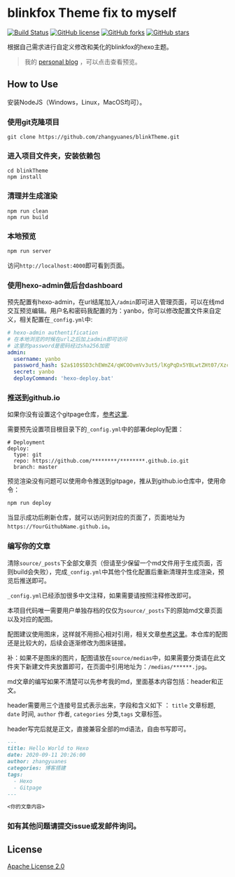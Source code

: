 # blinkfox Theme fix to myself

[![Build Status](https://secure.travis-ci.org/blinkfox/blinkfox.github.io.svg)](https://travis-ci.org/blinkfox/blinkfox.github.io) [![GitHub license](https://img.shields.io/github/license/blinkfox/blinkfox.github.io.svg)](https://github.com/blinkfox/blinkfox.github.io/blob/hexo/LICENSE) [![GitHub forks](https://img.shields.io/github/forks/blinkfox/blinkfox.github.io.svg)](https://github.com/blinkfox/blinkfox.github.io/network) [![GitHub stars](https://img.shields.io/github/stars/blinkfox/blinkfox.github.io.svg)](https://github.com/blinkfox/blinkfox.github.io/stargazers)

根据自己需求进行自定义修改和美化的blinkfox的hexo主题。

> 我的 [personal blog](https://zhangyuanes.github.io/) ，可以点击查看预览。

## How to Use

安装NodeJS（Windows，Linux，MacOS均可）。

### 使用git克隆项目

```
git clone https://github.com/zhangyuanes/blinkTheme.git
```

###  进入项目文件夹，安装依赖包

```
cd blinkTheme
npm install
```

###  清理并生成渲染

```
npm run clean
npm run build
```

###  本地预览

```bash
npm run server
```

访问`http://localhost:4000`即可看到页面。

###  使用hexo-admin做后台dashboard

预先配置有hexo-admin，在url结尾加入`/admin`即可进入管理页面，可以在线md交互预览编辑。用户名和密码我配置的为：yanbo，你可以修改配置文件来自定义，相关配置在`_config.yml`中:

```yml
# hexo-admin authentification
# 在本地浏览的时候在url之后加上admin即可访问
# 这里的password是密码经过sha256加密
admin:
  username: yanbo
  password_hash: $2a$10$SD3chEWmZ4/qWCOOvmVv3ut5/lKgPqDx5YBLwtZHt07/XzcG4TEAK
  secret: yanbo
  deployCommand: 'hexo-deploy.bat'
```

###  推送到github.io

如果你没有设置这个gitpage仓库，[参考这里](https://zhangyuanes.github.io/2020/09/11/hello-world/).

需要预先设置项目根目录下的`_config.yml`中的部署deploy配置：

```
# Deployment
deploy:
  type: git
  repo: https://github.com/********/********.github.io.git
  branch: master
```

预览渲染没有问题可以使用命令推送到gitpage，推从到github.io仓库中，使用命令：

```bash
npm run deploy
```

当显示成功后刷新仓库，就可以访问到对应的页面了，页面地址为 `https://YourGithubName.github.io`。

### 编写你的文章

清除`source/_posts`下全部文章页（但请至少保留一个md文件用于生成页面，否则build会失败），完成`_config.yml`中其他个性化配置后重新清理并生成渲染，预览后推送即可。

`_config.yml`已经添加很多中文注释，如果需要请按照注释修改即可。

本项目代码唯一需要用户单独存档的仅仅为`source/_posts`下的原始md文章页面以及对应的配图。

配图建议使用图床，这样就不用担心相对引用，相关文章[参考这里](https://zhangyuanes.github.io/2021/01/19/ji-lu/bo-ke-da-jian/tu-chuang-da-jian/)。本仓库的配图还是比较大的，后续会逐渐修改为图床链接。

补：如果不是图床的图片，配图请放在`source/medias`中，如果需要分类请在此文件夹下新建文件夹放置即可，在页面中引用地址为：`/medias/******.jpg`。

md文章的编写如果不清楚可以先参考我的md，里面基本内容包括：header和正文。

header需要用三个连接号显式表示出来，字段和含义如下 ： `title` 文章标题, `date` 时间, `author` 作者, `categories` 分类,`tags` 文章标签。

header写完后就是正文，直接兼容全部的md语法，自由书写即可。

```md
---
title: Hello World to Hexo
date: 2020-09-11 20:26:00
author: zhangyuanes
categories: 博客搭建
tags:
  - Hexo
  - Gitpage
---

<你的文章内容>

```

### 如有其他问题请提交issue或发邮件询问。
## License

[Apache License 2.0](http://www.apache.org/licenses/LICENSE-2.0)
